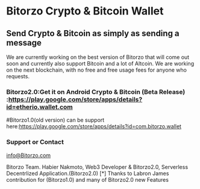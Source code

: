 

# Bitorzo Crypto & Bitcoin Wallet  
## Send Crypto & Bitcoin as simply as sending a message

We are currently working on the best version of Bitorzo that will come out soon and currently also support Bitcoin and a lot of Altcoin.
We are working on the next blockchain, with no free and free usage fees for anyone who requests.

### Bitorzo2.0:Get it on Android Crypto & Bitcoin (Beta Release)  :https://play.google.com/store/apps/details?id=etherio.wallet.com





#Bitorzo1.0(old version) can be support here:https://play.google.com/store/apps/details?id=com.bitorzo.wallet

### Support or Contact

info@Bitorzo.com 




Bitorzo Team. 
Habier Nakmoto, Web3 Developer & Bitorzo2.0, Serverless Decentrlized Application.(Bitorzo2.0)
[*] Thanks to Labron James contribution for (Bitorzo1.0) and many of Bitorzo2.0 new Features 
